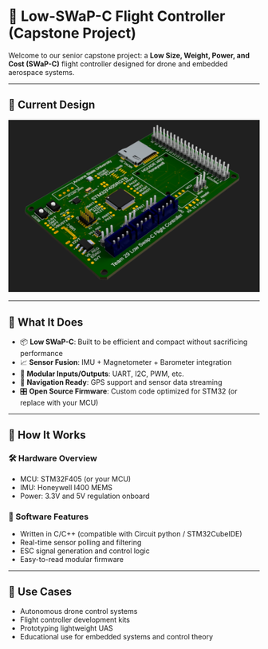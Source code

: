 # 🚀 Low-SWaP-C Flight Controller (Capstone Project)

Welcome to our senior capstone project: a **Low Size, Weight, Power, and Cost (SWaP-C)** flight controller designed for drone and embedded aerospace systems. 

---

## 📸 Current Design

![Flight Controller Image](images/fullim.png)


---

## 🧠 What It Does

- 📦 **Low SWaP-C**: Built to be efficient and compact without sacrificing performance
- 📈 **Sensor Fusion**: IMU + Magnetometer + Barometer integration
- 🔌 **Modular Inputs/Outputs**: UART, I2C, PWM, etc.
- 🧭 **Navigation Ready**: GPS support and sensor data streaming
- 🎛️ **Open Source Firmware**: Custom code optimized for STM32 (or replace with your MCU)

---

## 🔧 How It Works

### 🛠️ Hardware Overview
- MCU: STM32F405 (or your MCU)
- IMU: Honeywell I400 MEMS
- Power: 3.3V and 5V regulation onboard

### 🧬 Software Features
- Written in C/C++ (compatible with Circuit python / STM32CubeIDE)
- Real-time sensor polling and filtering
- ESC signal generation and control logic
- Easy-to-read modular firmware

---

## 🎯 Use Cases

- Autonomous drone control systems
- Flight controller development kits
- Prototyping lightweight UAS
- Educational use for embedded systems and control theory

